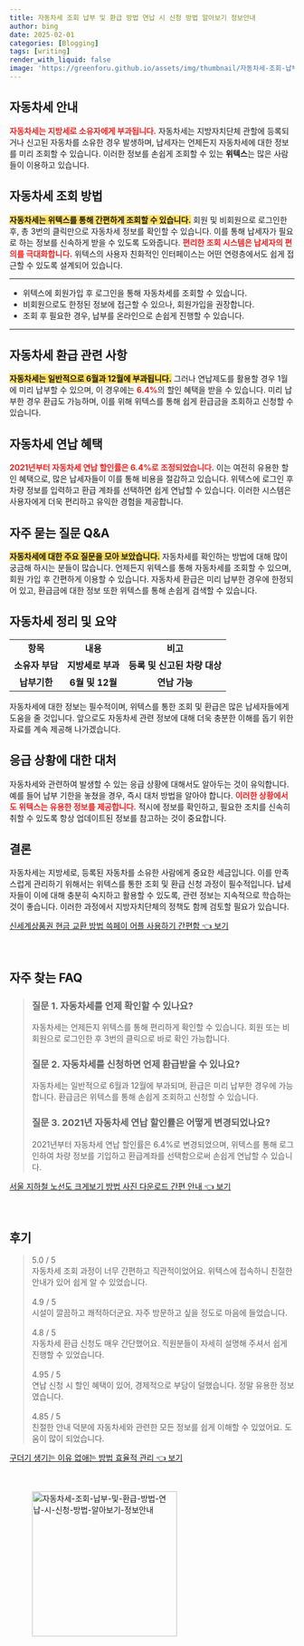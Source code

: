 ```yaml
---
title: 자동차세 조회 납부 및 환급 방법 연납 시 신청 방법 알아보기 정보안내
author: bing
date: 2025-02-01
categories: [Blogging]
tags: [writing]
render_with_liquid: false
image: 'https://greenforu.github.io/assets/img/thumbnail/자동차세-조회-납부-및-환급-방법-연납-시-신청-방법-알아보기-정보안내.webp'
---
```



<h2 id='자동차세_안내'>자동차세 안내</h2>

<p><b><span style="color: #ee2323;">자동차세는 지방세로 소유자에게 부과됩니다.</span></b> 자동차세는 지방자치단체 관할에 등록되거나 신고된 자동차를 소유한 경우 발생하며, 납세자는 언제든지 자동차세에 대한 정보를 미리 조회할 수 있습니다. 이러한 정보를 손쉽게 조회할 수 있는 <b>위텍스</b>는 많은 사람들이 이용하고 있습니다.</p>

<h2 id='자동차세_조회'>자동차세 조회 방법</h2>

<p><b><span style="background-color: #ffe066;">자동차세는 위텍스를 통해 간편하게 조회할 수 있습니다.</span></b> 회원 및 비회원으로 로그인한 후, 총 3번의 클릭만으로 자동차세 정보를 확인할 수 있습니다. 이를 통해 납세자가 필요로 하는 정보를 신속하게 받을 수 있도록 도와줍니다. <b><span style="color: #ee2323;">편리한 조회 시스템은 납세자의 편의를 극대화합니다.</span></b> 위텍스의 사용자 친화적인 인터페이스는 어떤 연령층에서도 쉽게 접근할 수 있도록 설계되어 있습니다.</p>

<hr />

<ul>
    <li>위텍스에 회원가입 후 로그인을 통해 자동차세를 조회할 수 있습니다.</li>
    <li>비회원으로도 한정된 정보에 접근할 수 있으나, 회원가입을 권장합니다.</li>
    <li>조회 후 필요한 경우, 납부를 온라인으로 손쉽게 진행할 수 있습니다.</li>
</ul>

<hr />

<h2 id='자동차세_환급'>자동차세 환급 관련 사항</h2>

<p><b><span style="background-color: #ffe066;">자동차세는 일반적으로 6월과 12월에 부과됩니다.</span></b> 그러나 연납제도를 활용할 경우 1월에 미리 납부할 수 있으며, 이 경우에는 <b><span style="color: #ee2323;">6.4%</span></b>의 할인 혜택을 받을 수 있습니다. 미리 납부한 경우 환급도 가능하며, 이를 위해 위텍스를 통해 쉽게 환급금을 조회하고 신청할 수 있습니다.</p>

<h2 id='자동차세_연납'>자동차세 연납 혜택</h2>

<p><b><span style="color: #ee2323;">2021년부터 자동차세 연납 할인률은 6.4%로 조정되었습니다.</span></b> 이는 여전히 유용한 할인 혜택으로, 많은 납세자들이 이를 통해 비용을 절감하고 있습니다. 위텍스에 로그인 후 차량 정보를 입력하고 환급 계좌를 선택하면 쉽게 연납할 수 있습니다. 이러한 시스템은 사용자에게 더욱 편리하고 유익한 경험을 제공합니다.</p>

<h2 id='자주_묻는_질문'>자주 묻는 질문 Q&A</h2>

<p><b><span style="background-color: #ffe066;">자동차세에 대한 주요 질문을 모아 보았습니다.</span></b> 자동차세를 확인하는 방법에 대해 많이 궁금해 하시는 분들이 많습니다. 언제든지 위텍스를 통해 자동차세를 조회할 수 있으며, 회원 가입 후 간편하게 이용할 수 있습니다. 자동차세 환급은 미리 납부한 경우에 한정되어 있고, 환급금에 대한 정보 또한 위텍스를 통해 손쉽게 검색할 수 있습니다.</p>

<h2 id='자동차세_정리'>자동차세 정리 및 요약</h2>

<table>
    <tr>
        <td style="text-align: center; height: 17px;"><b>항목</b></td>
        <td style="text-align: center; height: 17px;"><b>내용</b></td>
        <td style="text-align: center; height: 17px;"><b>비고</b></td>
    </tr>
    <tr>
        <td style="text-align: center; height: 17px;"><b>소유자 부담</b></td>
        <td style="text-align: center; height: 17px;"><b>지방세로 부과</b></td>
        <td style="text-align: center; height: 17px;"><b>등록 및 신고된 차량 대상</b></td>
    </tr>
    <tr>
        <td style="text-align: center; height: 17px;"><b>납부기한</b></td>
        <td style="text-align: center; height: 17px;"><b>6월 및 12월</b></td>
        <td style="text-align: center; height: 17px;"><b>연납 가능</b></td>
    </tr>
</table>

<p>자동차세에 대한 정보는 필수적이며, 위텍스를 통한 조회 및 환급은 많은 납세자들에게 도움을 줄 것입니다. 앞으로도 자동차세 관련 정보에 대해 더욱 충분한 이해를 돕기 위한 자료를 계속 제공해 나가겠습니다.</p>

<h2 id='응급_상황'>응급 상황에 대한 대처</h2>

<p>자동차세와 관련하여 발생할 수 있는 응급 상황에 대해서도 알아두는 것이 유익합니다. 예를 들어 납부 기한을 놓쳤을 경우, 즉시 대처 방법을 알아야 합니다. <b><span style="color: #ee2323;">이러한 상황에서도 위텍스는 유용한 정보를 제공합니다.</span></b> 적시에 정보를 확인하고, 필요한 조치를 신속히 취할 수 있도록 항상 업데이트된 정보를 참고하는 것이 중요합니다.</p>

<h2 id='결론'>결론</h2>

<p>자동차세는 지방세로, 등록된 자동차를 소유한 사람에게 중요한 세금입니다. 이를 만족스럽게 관리하기 위해서는 위텍스를 통한 조회 및 환급 신청 과정이 필수적입니다. 납세자들이 이에 대해 충분히 숙지하고 활용할 수 있도록, 관련 정보는 지속적으로 학습하는 것이 좋습니다. 이러한 과정에서 지방자치단체의 정책도 함께 검토할 필요가 있습니다.</p>


<p><a class="click-button" title="신세계상품권 현금 교환 방법 쓱페이 어플 사용하기 간편함" href="https://greenforu.github.io/posts/%EC%8B%A0%EC%84%B8%EA%B3%84%EC%83%81%ED%92%88%EA%B6%8C-%ED%98%84%EA%B8%88-%EA%B5%90%ED%99%98-%EB%B0%A9%EB%B2%95-%EC%93%B1%ED%8E%98%EC%9D%B4-%EC%96%B4%ED%94%8C-%EC%82%AC%EC%9A%A9%ED%95%98%EA%B8%B0-%EA%B0%84%ED%8E%B8%ED%95%A8/" rel="dofollow">신세계상품권 현금 교환 방법 쓱페이 어플 사용하기 간편함 👈 보기</a></p><br>
<h2 id='자주_찾는_FAQ'>자주 찾는 FAQ</h2>
<div itemscope="" itemtype="https://schema.org/FAQPage"> 
<blockquote> 
<div itemscope="" itemprop="mainEntity" itemtype="https://schema.org/Question"> 
<h3 itemprop="name">질문 1. 자동차세를 언제 확인할 수 있나요?</h3> 
<div itemscope="" itemprop="acceptedAnswer" itemtype="https://schema.org/Answer"> 
<span itemprop="text"> 
<p>자동차세는 언제든지 위텍스를 통해 편리하게 확인할 수 있습니다. 회원 또는 비회원으로 로그인한 후 3번의 클릭으로 바로 확인 가능합니다.</p> 
</span> 
</div> 
</div> 

<div itemscope="" itemprop="mainEntity" itemtype="https://schema.org/Question"> 
<h3 itemprop="name">질문 2. 자동차세를 신청하면 언제 환급받을 수 있나요?</h3> 
<div itemscope="" itemprop="acceptedAnswer" itemtype="https://schema.org/Answer"> 
<span itemprop="text"> 
<p>자동차세는 일반적으로 6월과 12월에 부과되며, 환급은 미리 납부한 경우에 가능합니다. 환급금은 위텍스를 통해 손쉽게 조회하고 신청할 수 있습니다.</p> 
</span> 
</div> 
</div> 

<div itemscope="" itemprop="mainEntity" itemtype="https://schema.org/Question"> 
<h3 itemprop="name">질문 3. 2021년 자동차세 연납 할인률은 어떻게 변경되었나요?</h3> 
<div itemscope="" itemprop="acceptedAnswer" itemtype="https://schema.org/Answer"> 
<span itemprop="text"> 
<p>2021년부터 자동차세 연납 할인률은 6.4%로 변경되었으며, 위텍스를 통해 로그인하여 차량 정보를 기입하고 환급계좌를 선택함으로써 손쉽게 연납할 수 있습니다.</p> 
</span> 
</div> 
</div> 
</blockquote> 
</div>
<p><a class="click-button" title="서울 지하철 노선도 크게보기 방법 사진 다운로드 간편 안내" href="https://greenforu.github.io/posts/%EC%84%9C%EC%9A%B8-%EC%A7%80%ED%95%98%EC%B2%A0-%EB%85%B8%EC%84%A0%EB%8F%84-%ED%81%AC%EA%B2%8C%EB%B3%B4%EA%B8%B0-%EB%B0%A9%EB%B2%95-%EC%82%AC%EC%A7%84-%EB%8B%A4%EC%9A%B4%EB%A1%9C%EB%93%9C-%EA%B0%84%ED%8E%B8-%EC%95%88%EB%82%B4/" rel="dofollow">서울 지하철 노선도 크게보기 방법 사진 다운로드 간편 안내 👈 보기</a></p><br>
<h2 id='후기'>후기</h2>
<div itemscope itemtype="https://schema.org/Product">
  <blockquote>
  <div itemprop="review" itemscope itemtype="https://schema.org/Review">
      <div itemprop="reviewRating" itemscope itemtype="https://schema.org/Rating"> <span itemprop="ratingValue">5.0</span> / <span itemprop="bestRating">5</span> </div>
      <span itemprop="reviewBody">자동차세 조회 과정이 너무 간편하고 직관적이었어요. 위텍스에 접속하니 친절한 안내가 있어 쉽게 알 수 있었습니다.</span>
  </div>
  <br>
  <div itemprop="review" itemscope itemtype="https://schema.org/Review">
      <div itemprop="reviewRating" itemscope itemtype="https://schema.org/Rating"> <span itemprop="ratingValue">4.9</span> / <span itemprop="bestRating">5</span> </div>
      <span itemprop="reviewBody">시설이 깔끔하고 쾌적하더군요. 자주 방문하고 싶을 정도로 마음에 들었습니다.</span>
  </div>
  <br>
  <div itemprop="review" itemscope itemtype="https://schema.org/Review">
      <div itemprop="reviewRating" itemscope itemtype="https://schema.org/Rating"> <span itemprop="ratingValue">4.8</span> / <span itemprop="bestRating">5</span> </div>
      <span itemprop="reviewBody">자동차세 환급 신청도 매우 간단했어요. 직원분들이 자세히 설명해 주셔서 쉽게 진행할 수 있었습니다.</span>
  </div>
  <br>
  <div itemprop="review" itemscope itemtype="https://schema.org/Review">
      <div itemprop="reviewRating" itemscope itemtype="https://schema.org/Rating"> <span itemprop="ratingValue">4.95</span> / <span itemprop="bestRating">5</span> </div>
      <span itemprop="reviewBody">연납 신청 시 할인 혜택이 있어, 경제적으로 부담이 덜했습니다. 정말 유용한 정보였습니다.</span>
  </div>
  <br>
  <div itemprop="review" itemscope itemtype="https://schema.org/Review">
      <div itemprop="reviewRating" itemscope itemtype="https://schema.org/Rating"> <span itemprop="ratingValue">4.85</span> / <span itemprop="bestRating">5</span> </div>
      <span itemprop="reviewBody">친절한 안내 덕분에 자동차세와 관련한 모든 정보를 쉽게 이해할 수 있었어요. 도움이 많이 되었습니다.</span>
  </div>
  </blockquote>
</div>
<p><a class="click-button" title="구더기 생기는 이유 없애는 방법 효율적 관리" href="https://greenforu.github.io/posts/%EA%B5%AC%EB%8D%94%EA%B8%B0-%EC%83%9D%EA%B8%B0%EB%8A%94-%EC%9D%B4%EC%9C%A0-%EC%97%86%EC%95%A0%EB%8A%94-%EB%B0%A9%EB%B2%95-%ED%9A%A8%EC%9C%A8%EC%A0%81-%EA%B4%80%EB%A6%AC/" rel="dofollow">구더기 생기는 이유 없애는 방법 효율적 관리 👈 보기</a></p><br>
<figure class="image"><img src="https://greenforu.github.io/assets/img/thumbnail/자동차세-조회-납부-및-환급-방법-연납-시-신청-방법-알아보기-정보안내.webp" alt="자동차세-조회-납부-및-환급-방법-연납-시-신청-방법-알아보기-정보안내" width="256" height="256"></figure>